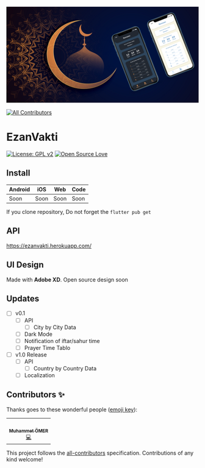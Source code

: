 ![Thumbnail](thumbnail.png)
<!-- ALL-CONTRIBUTORS-BADGE:START - Do not remove or modify this section -->
[![All Contributors](https://img.shields.io/badge/all_contributors-1-orange.svg?style=flat-square)](#contributors-)
<!-- ALL-CONTRIBUTORS-BADGE:END -->
# EzanVakti
[![License: GPL v2](https://img.shields.io/badge/License-GPL%20v2-blue.svg)](https://www.gnu.org/licenses/old-licenses/gpl-2.0.en.html) [![Open Source Love](https://badges.frapsoft.com/os/v1/open-source.svg?v=102)](https://opensource.org/licenses/MIT) 

## Install

|Android|iOS|Web|Code|
|--|--|--|--|
|Soon|Soon|Soon|Soon|

If you clone repository, Do not forget the  `flutter pub get` 
 
## API 
https://ezanvakti.herokuapp.com/

## UI Design
Made with **Adobe XD**.
Open source design soon

## Updates
- [ ] v0.1 
	- [ ] API
		- [ ] City by City Data
	- [ ] Dark Mode
	- [ ] Notification of iftar/sahur time
	- [ ] Prayer Time Tablo
- [ ] v1.0 Release
	- [ ] API
		- [ ] Country by Country Data
  - [ ] Localization
## Contributors ✨

Thanks goes to these wonderful people ([emoji key](https://allcontributors.org/docs/en/emoji-key)):

<!-- ALL-CONTRIBUTORS-LIST:START - Do not remove or modify this section -->
<!-- prettier-ignore-start -->
<!-- markdownlint-disable -->
<table>
  <tr>
    <td align="center"><a href="https://www.linkedin.com/in/muhammetomer/"><img src="https://avatars1.githubusercontent.com/u/33984759?v=4" width="100px;" alt=""/><br /><sub><b>Muhammet ÖMER</b></sub></a><br /><a href="https://github.com/flutterturkey/EzanVakti/commits?author=mukireus" title="Code">💻</a></td>
  </tr>
</table>

<!-- markdownlint-enable -->
<!-- prettier-ignore-end -->
<!-- ALL-CONTRIBUTORS-LIST:END -->

This project follows the [all-contributors](https://github.com/all-contributors/all-contributors) specification. Contributions of any kind welcome!